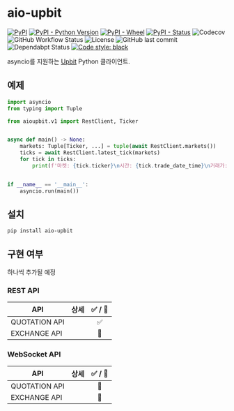 # aio-upbit

[![PyPI](https://img.shields.io/pypi/v/aio-upbit?style=flat-square&logo=pypi)](https://pypi.org/project/aio-upbit/)
[![PyPI - Python Version](https://img.shields.io/pypi/pyversions/aio-upbit?style=flat-square&logo=pypi)](https://pypi.org/project/aio-upbit/)
[![PyPI - Wheel](https://img.shields.io/pypi/wheel/aio-upbit?style=flat-square&logo=pypi)](https://pypi.org/project/aio-upbit/)
[![PyPI - Status](https://img.shields.io/pypi/status/aio-upbit?style=flat-square)](https://pypi.org/project/aio-upbit/)
![Codecov](https://img.shields.io/codecov/c/gh/isac322/aio-upbit?style=flat-square&logo=codecov)
![GitHub Workflow Status](https://img.shields.io/github/workflow/status/isac322/aio-upbit/CI?style=flat-square&logo=github)
![License](https://img.shields.io/github/license/isac322/aio-upbit?style=flat-square&logo=github)
![GitHub last commit](https://img.shields.io/github/last-commit/isac322/aio-upbit?logo=github&style=flat-square)
![Dependabpt Status](https://flat.badgen.net/github/dependabot/isac322/aio-upbit?icon=github)
[![Code style: black](https://img.shields.io/badge/code%20style-black-000000.svg?style=flat-square)](https://github.com/psf/black)


asyncio를 지원하는 [Upbit](https://upbit.com) Python 클라이언트.

## 예제

```python
import asyncio
from typing import Tuple

from aioupbit.v1 import RestClient, Ticker


async def main() -> None:
    markets: Tuple[Ticker, ...] = tuple(await RestClient.markets())
    ticks = await RestClient.latest_tick(markets)
    for tick in ticks:
        print(f'마켓: {tick.ticker}\n시간: {tick.trade_date_time}\n거래가: {tick.trade_price}')


if __name__ == '__main__':
    asyncio.run(main())
```

## 설치

`pip install aio-upbit`

## 구현 여부

하나씩 추가될 예정

### REST API

| API           | 상세  | ✅ / 🚧 |
|---------------|-----|:------:|
| QUOTATION API |     |   ✅    |
| EXCHANGE API  |     |   🚧   |

### WebSocket API

| API           | 상세  | ✅ / 🚧 |
|---------------|-----|:------:|
| QUOTATION API |     |   🚧   |
| EXCHANGE API  |     |   🚧   |

